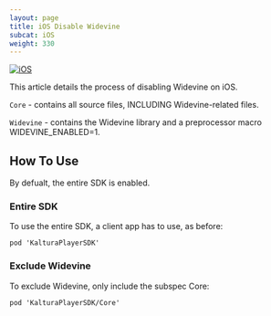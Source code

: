 ```yaml
---
layout: page
title: iOS Disable Widevine
subcat: iOS
weight: 330
---
```


[![iOS](https://img.shields.io/badge/iOS-Supported-green.svg)](https://github.com/kaltura/player-sdk-native-ios) 

This article details the process of disabling Widevine on iOS.

`Core` - contains all source files, INCLUDING Widevine-related files.

`Widevine` - contains the Widevine library and a preprocessor macro WIDEVINE_ENABLED=1.

## How To Use
By defualt, the entire SDK is enabled.

### Entire SDK

To use the entire SDK, a client app has to use, as before:

```
pod 'KalturaPlayerSDK'
```

### Exclude Widevine

To exclude Widevine, only include the subspec Core:

```
pod 'KalturaPlayerSDK/Core'
```
